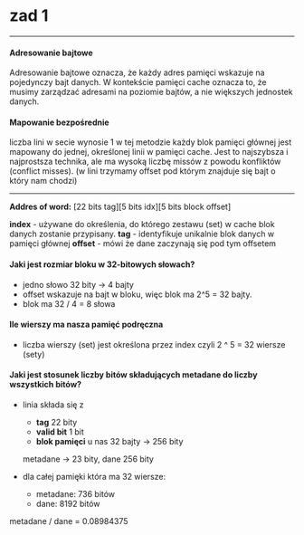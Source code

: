 # zad 1

---

#### Adresowanie bajtowe
Adresowanie bajtowe oznacza, że każdy adres pamięci wskazuje na pojedynczy bajt danych. W kontekście pamięci cache oznacza to, że musimy zarządzać adresami na poziomie bajtów, a nie większych jednostek danych.

#### Mapowanie bezpośrednie
liczba lini w secie wynosie 1
w tej metodzie każdy blok pamięci głównej jest mapowany do jednej, określonej linii w pamięci cache. Jest to najszybsza i najprostsza technika, ale ma wysoką liczbę missów z powodu konfliktów (conflict misses).
(w lini trzymamy offset pod którym znajduje się bajt o który nam chodzi)  

---

**Addres of word:**
[22 bits tag][5 bits idx][5 bits block offset]

**index** - używane do określenia, do którego zestawu (set) w cache blok danych zostanie przypisany.
**tag** - identyfikuje unikalnie blok danych w pamięci głównej
**offset** - mówi że dane zaczynają się pod tym offsetem

#### Jaki jest rozmiar bloku w 32-bitowych słowach?
* jedno słowo 32 bity -> 4 bajty
* offset wskazuje na bajt w bloku, więc blok ma 2^5 = 32 bajty.
* blok ma 32 / 4 = 8 słowa

#### Ile wierszy ma nasza pamięć podręczna
* liczba wierszy (set) jest określona przez index czyli 2 ^ 5 = 32 wiersze (sety)

#### Jaki jest stosunek liczby bitów składujących metadane do liczby wszystkich bitów?

* linia składa się z 
    * **tag** 22 bity
    * **valid bit** 1 bit
    * **blok pamięci** u nas 32 bajty -> 256 bity

    metadane -> 23 bity, dane 256 bity 

* dla całej pamięki która ma 32 wiersze:
    * metadane: 736 bitów
    * dane: 8192 bitów

metadane / dane = 0.08984375


